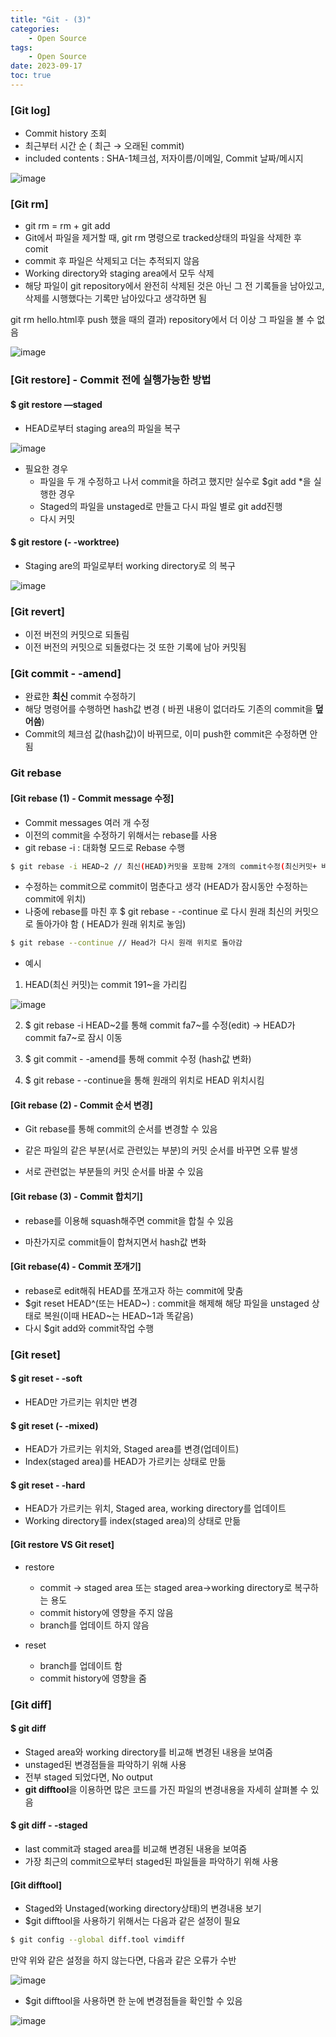 ```yaml
---
title: "Git - (3)"
categories:
    - Open Source
tags:
    - Open Source
date: 2023-09-17
toc: true
---
```



### [Git log]

- Commit history 조회
- 최근부터 시간 순 ( 최근 → 오래된 commit)
- included contents : SHA-1체크섬, 저자이름/이메일, Commit 날짜/메시지

![image](https://github.com/dareunk/dareunk.github.io/assets/83913407/db45a318-03bc-4a36-a4c6-9b0c30866265)

###  [Git rm]

- git rm = rm + git add
- Git에서 파일을 제거할 때, git rm 명령으로 tracked상태의 파일을 삭제한 후 comit
- commit 후 파일은 삭제되고 더는 추적되지 않음
- Working directory와 staging area에서 모두 삭제
- 해당 파일이 git repository에서 완전히 삭제된 것은 아닌 그 전 기록들을 남아있고, 삭제를 시행했다는 기록만 남아있다고 생각하면 됨


git rm hello.html후 push 했을 때의 결과) repository에서 더 이상 그 파일을 볼 수 없음 


![image](https://github.com/dareunk/dareunk.github.io/assets/83913407/03861875-dbbf-4dc1-a561-2a31e7b816e8)


### [Git restore] - Commit 전에 실행가능한 방법

#### $ git restore —staged

- HEAD로부터 staging area의 파일을 복구

![image](https://github.com/dareunk/dareunk.github.io/assets/83913407/594169e1-9c2e-4615-b517-453b3c6ad01b)


- 필요한 경우
    - 파일을 두 개 수정하고 나서 commit을 하려고 했지만 실수로 $git add *을 실행한 경우
    - Staged의 파일을 unstaged로 만들고 다시 파일 별로 git add진행
    - 다시 커밋

#### $ git restore (- -worktree)

- Staging are의 파일로부터 working directory로 의 복구

![image](https://github.com/dareunk/dareunk.github.io/assets/83913407/fd326381-88f0-4298-ac33-759547ef5738)

### [Git revert]

- 이전 버전의 커밋으로 되돌림
- 이전 버전의 커밋으로 되돌렸다는 것 또한 기록에 남아 커밋됨

### [Git commit - -amend]

- 완료한 **최신** commit 수정하기
- 해당 명령어를 수행하면 hash값 변경 ( 바뀐 내용이 없더라도 기존의 commit을 **덮어씀**)
- Commit의 체크섬 값(hash값)이 바뀌므로, 이미 push한 commit은 수정하면 안됨


### Git rebase 

#### [Git rebase (1) - Commit message 수정]

- Commit messages 여러 개 수정
- 이전의 commit을 수정하기 위해서는 rebase를 사용
- git rebase -i : 대화형 모드로 Rebase 수행

```bash
$ git rebase -i HEAD~2 // 최신(HEAD)커밋을 포함해 2개의 commit수정(최신커밋+ 바로이전의 커밋)
```

- 수정하는 commit으로 commit이 멈춘다고 생각 (HEAD가 잠시동안 수정하는 commit에 위치)
- 나중에 rebase를 마친 후 $ git rebase - -continue 로 다시 원래 최신의  커밋으로 돌아가야 함 ( HEAD가 원래 위치로 놓임)

```bash
$ git rebase --continue // Head가 다시 원래 위치로 돌아감 
```

- 예시

1) HEAD(최신 커밋)는 commit 191~을 가리킴

![image](https://github.com/dareunk/dareunk.github.io/assets/83913407/2137f44f-a77a-4e98-99b7-952fe0d4648b)


2) $ git rebase -i HEAD~2를 통해 commit fa7~를 수정(edit) → HEAD가 commit fa7~로 잠시 이동

3) $ git commit - -amend를 통해 commit 수정 (hash값 변화)

4) $ git rebase - -continue을 통해 원래의 위치로 HEAD 위치시킴


#### [Git rebase (2) - Commit 순서 변경]

- Git rebase를 통해 commit의 순서를 변경할 수 있음
- 같은 파일의 같은 부분(서로 관련있는 부분)의 커밋 순서를 바꾸면 오류 발생

- 서로 관련없는 부분들의 커밋 순서를 바꿀 수 있음


#### [Git rebase (3) - Commit 합치기]

- rebase를 이용해 squash해주면 commit을 합칠 수 있음

- 마찬가지로 commit들이 합쳐지면서 hash값 변화


#### [Git rebase(4) - Commit 쪼개기]

- rebase로 edit해줘 HEAD를 쪼개고자 하는 commit에 맞춤
- $git reset HEAD^(또는 HEAD~) : commit을 해제해 해당 파일을 unstaged 상태로 복원(이때 HEAD~는 HEAD~1과 똑같음)
- 다시 $git add와 commit작업 수행

### [Git reset]

#### $ git reset - -soft

- HEAD만 가르키는 위치만 변경

#### $ git reset (- -mixed)

- HEAD가 가르키는 위치와, Staged area를 변경(업데이트)
- Index(staged area)를 HEAD가 가르키는 상태로 만듦

#### $ git reset  - -hard

- HEAD가 가르키는 위치, Staged area, working directory를 업데이트
- Working directory를 index(staged area)의 상태로 만듦

#### [Git restore VS Git reset]

- restore
    - commit → staged area 또는 staged area→working directory로 복구하는 용도
    - commit history에 영향을 주지 않음
    - branch를 업데이트 하지 않음
    
- reset
    - branch를 업데이트 함
    - commit history에 영향을 줌


### [Git diff]

#### $ git diff

- Staged area와 working directory를 비교해 변경된 내용을 보여줌
- unstaged된 변경점들을 파악하기 위해 사용
- 전부 staged 되었다면, No output
- **git difftool**을 이용하면 많은 코드를 가진 파일의 변경내용을 자세히 살펴볼 수 있음

#### $ git diff - -staged

- last commit과 staged area를 비교해 변경된 내용을 보여줌
- 가장 최근의 commit으로부터 staged된 파일들을 파악하기 위해 사용

#### [Git difftool]

- Staged와 Unstaged(working directory상태)의 변경내용 보기
- $git difftool을 사용하기 위해서는 다음과 같은 설정이 필요

```bash
$ git config --global diff.tool vimdiff
```

만약 위와 같은 설정을 하지 않는다면, 다음과 같은 오류가 수반

![image](https://github.com/dareunk/dareunk.github.io/assets/83913407/8f9bb58b-51f8-42e4-9171-b015300e252c)

- $git difftool을 사용하면 한 눈에 변경점들을 확인할 수 있음

![image](https://github.com/dareunk/dareunk.github.io/assets/83913407/5f295cf7-b0de-48ce-a816-0223c465e310)
